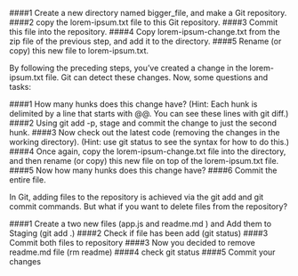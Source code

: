 ####1 Create a new directory named bigger_file, and make a Git repository.
####2 copy the lorem-ipsum.txt file to this Git repository.
####3 Commit this file into the repository.
####4 Copy lorem-ipsum-change.txt from the zip file of the previous step, and add it to the directory. 
####5 Rename (or copy) this new file to lorem-ipsum.txt.

By following the preceding steps, you’ve created a change in the lorem-ipsum.txt file.
Git can detect these changes. Now, some questions and tasks:

####1 How many hunks does this change have? (Hint: Each hunk is delimited by a line that starts with @@. You can see these lines with git diff.)
####2 Using git add -p, stage and commit the change to just the second hunk.
####3 Now check out the latest code (removing the changes in the working directory). (Hint: use git status to see the syntax for how to do this.)
####4 Once again, copy the lorem-ipsum-change.txt file into the directory, and then rename (or copy) this new file on top of the lorem-ipsum.txt file.
####5 Now how many hunks does this change have?
####6 Commit the entire file.

In Git, adding files to the repository is achieved via the git add and git commit
commands. But what if you want to delete files from the repository? 

####1 Create a two new files (app.js and readme.md ) and Add them to Staging (git add .)
####2 Check if file has been add (git status)
####3 Commit both files to repository
####3 Now you decided to remove readme.md file (rm readme)
####4 check git status
####5 Commit your changes



